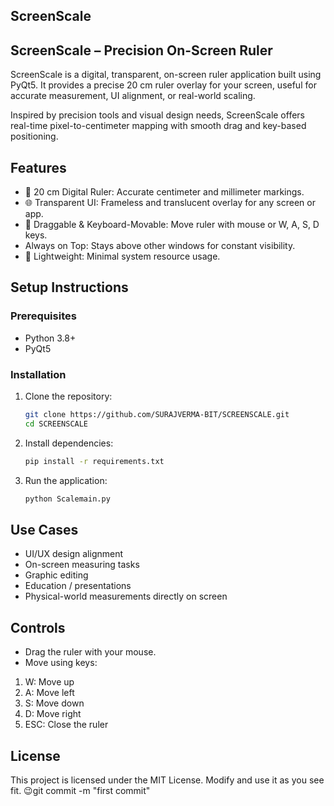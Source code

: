 ## ScreenScale
## ScreenScale – Precision On-Screen Ruler
ScreenScale is a digital, transparent, on-screen ruler application built using PyQt5. It provides a precise 20 cm ruler overlay for your screen, useful for accurate measurement, UI alignment, or real-world scaling.

Inspired by precision tools and visual design needs, ScreenScale offers real-time pixel-to-centimeter mapping with smooth drag and key-based positioning.

## Features
- 📏 20 cm Digital Ruler: Accurate centimeter and millimeter markings.
- 🌐 Transparent UI: Frameless and translucent overlay for any screen or app.
- 🎯 Draggable & Keyboard-Movable: Move ruler with mouse or W, A, S, D keys.
-    Always on Top: Stays above other windows for constant visibility.
- 🚀 Lightweight: Minimal system resource usage.
## Setup Instructions
### Prerequisites
- Python 3.8+
- PyQt5
### Installation
1. Clone the repository:
   ```sh
   git clone https://github.com/SURAJVERMA-BIT/SCREENSCALE.git
   cd SCREENSCALE
   ```
2. Install dependencies:
   ```sh
   pip install -r requirements.txt
   ```
3. Run the application:
   ```sh
   python Scalemain.py
   ```

## Use Cases
- UI/UX design alignment
- On-screen measuring tasks
- Graphic editing
- Education / presentations
- Physical-world measurements directly on screen

## Controls
- Drag the ruler with your mouse.
- Move using keys:
1. W: Move up
2. A: Move left
3. S: Move down
4. D: Move right
5. ESC: Close the ruler


## License
This project is licensed under the MIT License. Modify and use it as you see fit. 😉git commit -m "first commit"
